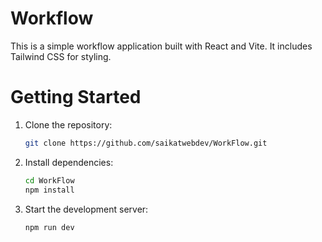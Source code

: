 # Workflow
This is a simple workflow application built with React and Vite. It includes Tailwind CSS for styling.
# Getting Started
1. Clone the repository:
   ```bash
   git clone https://github.com/saikatwebdev/WorkFlow.git
   ```
2. Install dependencies:
   ```bash
   cd WorkFlow
   npm install
   ```
3. Start the development server:
   ```bash
   npm run dev
   ```
